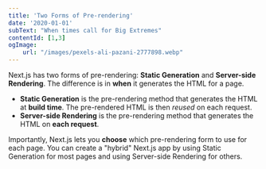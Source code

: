 ```yaml
---
title: 'Two Forms of Pre-rendering'
date: '2020-01-01'
subText: "When times call for Big Extremes"
contentId: [1,3]
ogImage: 
    url: "/images/pexels-ali-pazani-2777898.webp"
---
```


Next.js has two forms of pre-rendering: **Static Generation** and **Server-side Rendering**. The difference is in **when** it generates the HTML for a page.

- **Static Generation** is the pre-rendering method that generates the HTML at **build time**. The pre-rendered HTML is then _reused_ on each request.
- **Server-side Rendering** is the pre-rendering method that generates the HTML on **each request**.

Importantly, Next.js lets you **choose** which pre-rendering form to use for each page. You can create a "hybrid" Next.js app by using Static Generation for most pages and using Server-side Rendering for others. 